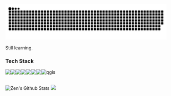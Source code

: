 <div align="center">
  <img  src="https://github.com/1999AZZAR/1999AZZAR/blob/main/resources/img/grid-snake.svg"
       alt="snake" /></a>
</div>

Still learning.

### Tech Stack
<p>
  <a href="#"><img height="30px" align="left" src="https://upload.wikimedia.org/wikipedia/commons/3/38/HTML5_Badge.svg"/>
  <a href="#"><img height="30px" align="left" src="https://upload.wikimedia.org/wikipedia/commons/6/62/CSS3_logo.svg"/>
  <a href="https://tailwindcss.com/" target="_blank"><img height="25px" align="left" src="https://raw.githubusercontent.com/gilbarbara/logos/master/logos/tailwindcss-icon.svg"/>
  <a href="https://www.javascript.com/" target="_blank"><img height="30px" align="left" src="https://raw.githubusercontent.com/gilbarbara/logos/master/logos/javascript.svg"/>
  <a href="https://www.figma.com/" target="_blank"><img height="30px" align="left" src="https://raw.githubusercontent.com/gilbarbara/logos/master/logos/figma.svg"/>
  <a href="https://postgresql.org/" target="_blank"><img height="30px" align="left" src="https://raw.githubusercontent.com/gilbarbara/logos/master/logos/postgresql.svg"/>
  <a href="https://leafletjs.com/" target="_blank"><img height="30px" align="left" src="https://raw.githubusercontent.com/gilbarbara/logos/master/logos/leaflet.svg"/>
  <a href="https://qgis.org/en/site/" target="_blank"><img height="25px" align="left" src="https://upload.wikimedia.org/wikipedia/commons/c/c2/QGIS_logo%2C_2017.svg" alt="qgis"/> </a>
</p>

<br><br>

<div align="left">
  <img height="180px" src="https://github-readme-stats.vercel.app/api?username=zen-geohub&include_all_commits=true&count_private=true&show_icons=true&line_height=20&title_color=7A7ADB&icon_color=2234AE&text_color=D3D3D3&bg_color=0,000000,130F40" alt="Zen's Github Stats">
  <img height="180px" src="https://github-readme-stats-eight-theta.vercel.app/api/top-langs/?username=zen-geohub&layout=compact&langs_count=8&line_height=20&title_color=7A7ADB&icon_color=2234AE&text_color=D3D3D3&bg_color=0,000000,130F40"/>
</div>
